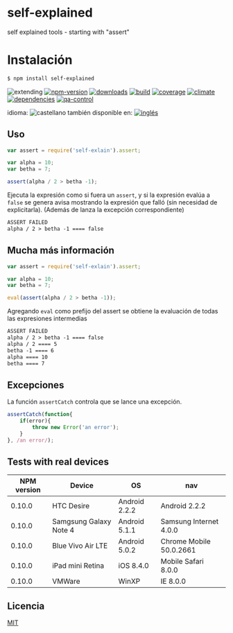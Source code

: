 <!--multilang v0 es:LEEME.md en:README.md -->
# self-explained
self explained tools - starting with "assert"

<!--lang:es-->
# Instalación
<!--lang:en--]
# Install
[!--lang:*-->
```sh
$ npm install self-explained
```

<!-- cucardas -->
![extending](https://img.shields.io/badge/stability-extending-orange.svg)
[![npm-version](https://img.shields.io/npm/v/self-explain.svg)](https://npmjs.org/package/self-explain)
[![downloads](https://img.shields.io/npm/dm/self-explain.svg)](https://npmjs.org/package/self-explain)
[![build](https://img.shields.io/travis/codenautas/self-explain/master.svg)](https://travis-ci.org/codenautas/self-explain)
[![coverage](https://img.shields.io/coveralls/codenautas/self-explain/master.svg)](https://coveralls.io/r/codenautas/self-explain)
[![climate](https://img.shields.io/codeclimate/github/codenautas/self-explain.svg)](https://codeclimate.com/github/codenautas/self-explain)
[![dependencies](https://img.shields.io/david/codenautas/self-explain.svg)](https://david-dm.org/codenautas/self-explain)
[![qa-control](http://codenautas.com/github/codenautas/self-explain.svg)](http://codenautas.com/github/codenautas/self-explain)


<!--multilang buttons-->

idioma: ![castellano](https://raw.githubusercontent.com/codenautas/multilang/master/img/lang-es.png)
también disponible en:
[![inglés](https://raw.githubusercontent.com/codenautas/multilang/master/img/lang-en.png)](README.md)

<!--lang:es-->
## Uso
<!--lang:en--]
## Use
[!--lang:*-->
```js
var assert = require('self-exlain').assert;

var alpha = 10;
var betha = 7;

assert(alpha / 2 > betha -1);
```

<!--lang:es-->
Ejecuta la expresión como si fuera un `assert`, y si la expresión evalúa a `false` se genera
avisa mostrando la expresión que falló (sin necesidad de explicitarla).
(Además de lanza la excepción correspondiente)

<!--lang:en--]
It controls the expression like `assert` does. 
If the expression evaluates to `false` it will show the expression and the value.
(also throws the Exception)
[!--lang:*-->

```txt
ASSERT FAILED
alpha / 2 > betha -1 ==== false
```

<!--lang:es-->
## Mucha más información
<!--lang:en--]
## Much more info
[!--lang:*-->
```js
var assert = require('self-exlain').assert;

var alpha = 10;
var betha = 7;

eval(assert(alpha / 2 > betha -1));
```

<!--lang:es-->
Agregando `eval` como prefijo del assert se obtiene la evaluación
de todas las expresiones intermedias

<!--lang:en--]
Adding `eval` to the assert It will shows the evaluation of all subexpressions
[!--lang:*-->

```txt
ASSERT FAILED
alpha / 2 > betha -1 ==== false
alpha / 2 ==== 5
betha -1 ==== 6
alpha ==== 10
betha ==== 7
```

<!--lang:es-->
## Excepciones

La función `assertCatch` controla que se lance una excepción.

<!--lang:en--]
## Exceptions

Function `assertCatch` controls that an Error been throwed.

[!--lang:*-->

```js
assertCatch(function{
    if(error){
        throw new Error('an error');
    }
}, /an error/);
```

<!--lang:*-->
## Tests with real devices

NPM version | Device                 | OS            | nav
------------|------------------------|---------------|---------------
0.10.0      | HTC Desire             | Android 2.2.2 | Android 2.2.2
0.10.0      | Samgsung Galaxy Note 4 | Android 5.1.1 | Samsung Internet 4.0.0
0.10.0      | Blue Vivo Air LTE      | Android 5.0.2 | Chrome Mobile 50.0.2661
0.10.0      | iPad mini Retina       | iOS 8.4.0     | Mobile Safari 8.0.0
0.10.0      | VMWare                 | WinXP         | IE 8.0.0

<!--lang:es-->
## Licencia
<!--lang:en--]
## License
[!--lang:*-->

[MIT](LICENSE)

